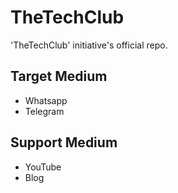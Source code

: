 # TheTechClub
'TheTechClub' initiative's official repo.

## Target Medium
* Whatsapp
* Telegram

## Support Medium
* YouTube
* Blog

